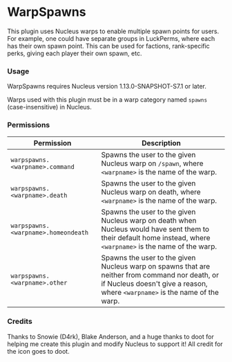 # WarpSpawns
This plugin uses Nucleus warps to enable multiple spawn points for users. For example, one could have separate groups in LuckPerms, where each has their own spawn point. This can be used for factions, rank-specific perks, giving each player their own spawn, etc.

### Usage
WarpSpawns requires Nucleus version 1.13.0-SNAPSHOT-S7.1 or later.

Warps used with this plugin must be in a warp category named `spawns` (case-insensitive) in Nucleus.

### Permissions
| Permission                          | Description                                                                                                                                                                   |
|-------------------------------------|-------------------------------------------------------------------------------------------------------------------------------------------------------------------------------|
| `warpspawns.<warpname>.command`     | Spawns the user to the given Nucleus warp on `/spawn`, where `<warpname>` is the name of the warp.                                                                            |
| `warpspawns.<warpname>.death`       | Spawns the user to the given Nucleus warp on death, where `<warpname>` is the name of the warp.                                                                               |
| `warpspawns.<warpname>.homeondeath` | Spawns the user to the given Nucleus warp on death when Nucleus would have sent them to their default home instead, where `<warpname>` is the name of the warp.               |
| `warpspawns.<warpname>.other`       | Spawns the user to the given Nucleus warp on spawns that are neither from command nor death, or if Nucleus doesn't give a reason, where `<warpname>` is the name of the warp. |

### Credits
Thanks to Snowie (D4rk), Blake Anderson, and a huge thanks to doot for helping me create this plugin and modify Nucleus to support it!
All credit for the icon goes to doot.